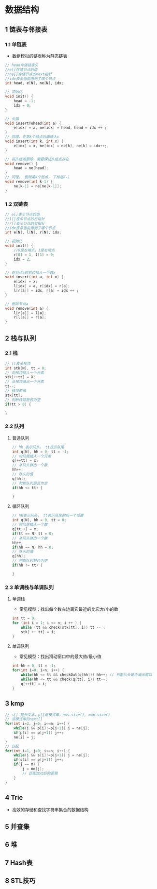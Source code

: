 # 数据结构

## 1 链表与邻接表

### 1.1 单链表

- 数组模拟的链表称为静态链表

```cpp
// head存储链表头
//e[]存储节点的值
//ne[]存储节点的next指针
//idx表示当前用到了哪个节点
int head, e[N], ne[N], idx;

// 初始化
void init() {
    head = -1;
    idx = 0;
}

// 头插
void insertTohead(int a) {
    e[idx] = a, ne[idx] = head, head = idx ++ ;
}
// 同理，在第k个结点后面插入x
void insert(int k, int x) {
    e[idx] = x, ne[idx] = ne[k], ne[k] = idx++;
}

// 将头结点删除，需要保证头结点存在
void remove() {
    head = ne[head];
}
// 同理， 删除第k个结点, 下标是k-1
void remove(int k-1) {
    ne[k-1] = ne[ne[k-1]];
}
```

### 1.2 双链表

```cpp
// e[]表示节点的值
//l[]表示节点的左指针
//r[]表示节点的右指针
//idx表示当前用到了哪个节点
int e[N], l[N], r[N], idx;

// 初始化
void init() {
    //0是左端点，1是右端点
    r[0] = 1, l[1] = 0;
    idx = 2;
}

// 在节点a的右边插入一个数x
void insert(int a, int x) {
    e[idx] = x;
    l[idx] = a, r[idx] = r[a];
    l[r[a]] = idx, r[a] = idx ++ ;
}

// 删除节点a
void remove(int a) {
    l[r[a]] = l[a];
    r[l[a]] = r[a];
}
```

## 2 栈与队列

### 2.1 栈

```cpp
// tt表示栈顶
int stk[N], tt = 0;
// 向栈顶插入一个元素
stk[++tt] = X;
// 从栈顶弹出一个元素
tt--;
// 栈顶的值
stk[tt];
// 判断栈顶是否为空
if(tt > 0) {

}
```

### 2.2 队列

1. 普通队列

    ```cpp
    // hh 表示队头， tt表示队尾
    int q[N], hh = 0, tt = -1;
    // 向队尾插入一个元素
    q[++tt] = x;
    // 从队头弹出一个数
    hh++;
    // 队头的值
    q[hh];
    // 判断队列是否为空
    if(hh <= tt) {

    }
    ```

2. 循环队列

    ```cpp
    // hh表示队头， tt表示队尾的后一个位置
    int q[N], hh = 0, tt = 0;
    // 向队尾插入一个数
    q[tt++] = x;
    if(tt == N) tt = 0;
    // 从队头弹出一个数
    hh++;
    if(hh == N) hh = 0;
    // 队头的值
    q[hh];
    // 判断队列是否为空
    if(hh != tt) {

    }
    ```

### 2.3 单调栈与单调队列

1. 单调栈

   - 常见模型：找出每个数左边离它最近的比它大/小的数

    ```cpp
    int tt = 0;
    for (int i = 1; i <= n; i ++ ) {
        while (tt && check(stk[tt], i)) tt -- ;
        stk[ ++ tt] = i;
    }
    ```

2. 单调队列

   - 常见模型：找出滑动窗口中的最大值/最小值

    ```cpp
    int hh = 0, tt = -1;
    for(int i=0; i<n; i++) {
        while(hh <= tt && checkOut(q[hh])) hh++; // 判断队头是否滑出窗口
        while(hh <= tt && check(q[tt], i)) tt--;
        q[++tt] = i;
    }
    ```

## 3 kmp

```cpp
// s[] 是长文本，p[]是模式串，n=s.size(), m=p.size()
// 求模式串的next[]
for(int i=2, j=0; i<=m; i++) {
    while(j && p[i]!=p[j+1]) j = ne[j];
    if(p[i] == p[j+1]) j++;
    ne[i] = j;
}
// 匹配
for(int i=1, j=0; i<=n; i++) {
    while(j && s[i]!=p[j+1]) j = ne[j];
    if(s[i] == p[j+1]) j++;
    if(j == m) {
        j = ne[j];
        // 匹配成功后的逻辑
    }
}
```

## 4 Trie

- 高效的存储和查找字符串集合的数据结构

## 5 并查集

## 6 堆

## 7 Hash表

## 8 STL技巧
